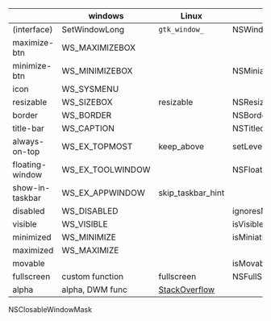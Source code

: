 

|                  |     windows      |  Linux            |      mac         |
|------------------|------------------|-------------------|------------------|
| (interface)      |  SetWindowLong   |  `gtk_window_`    |  NSWindow, setStyleMask     |
| maximize-btn     | WS_MAXIMIZEBOX   |                   |                  |
| minimize-btn     | WS_MINIMIZEBOX   |                   |  NSMiniaturizableWindowMask  |
| icon             | WS_SYSMENU       |                   |                  |
| resizable        | WS_SIZEBOX       |     resizable     |  NSResizableWindowMask    |
| border           | WS_BORDER        |                   |   NSBorderlessWindowMask    |
| title-bar        | WS_CAPTION       |                   |  NSTitledWindowMask     |
| always-on-top    | WS_EX_TOPMOST    |  keep_above       | setLevel(orderFrontRegardless)  |
| floating-window  | WS_EX_TOOLWINDOW |                   | NSFloatingWindowLevel   |
| show-in-taskbar  | WS_EX_APPWINDOW  | skip_taskbar_hint |                  |
| disabled         | WS_DISABLED      |                   | ignoresMouseEvents  |
| visible          | WS_VISIBLE       |                   |  isVisible   |
| minimized        | WS_MINIMIZE      |                   |  isMiniaturized   |
| maximized        | WS_MAXIMIZE      |                   |                  |
| movable          |                  |                   |  isMovable        |
| fullscreen       | custom function  |   fullscreen      |  NSFullScreenWindowMask |
| alpha    | alpha, DWM func  |   [StackOverflow](http://stackoverflow.com/questions/3908565/how-to-make-gtk-window-background-transparent)|                  |

NSClosableWindowMask